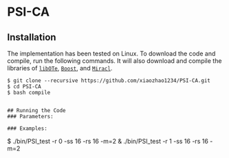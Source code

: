 # PSI-CA

## Installation
The implementation has been tested on Linux. To download the code and compile, run the following commands. It will also download and compile the libraries of [`libOTe`](https://github.com/osu-crypto/libOTe), [`Boost`](https://sourceforge.net/projects/boost/), and [`Miracl`](https://github.com/miracl/MIRACL).
```
$ git clone --recursive https://github.com/xiaozhao1234/PSI-CA.git
$ cd PSI-CA
$ bash compile


## Running the Code
### Parameters:

### Examples:
```
$ ./bin/PSI_test -r 0 -ss 16 -rs 16 -m=2 
  & ./bin/PSI_test -r 1 -ss 16 -rs 16 -m=2
